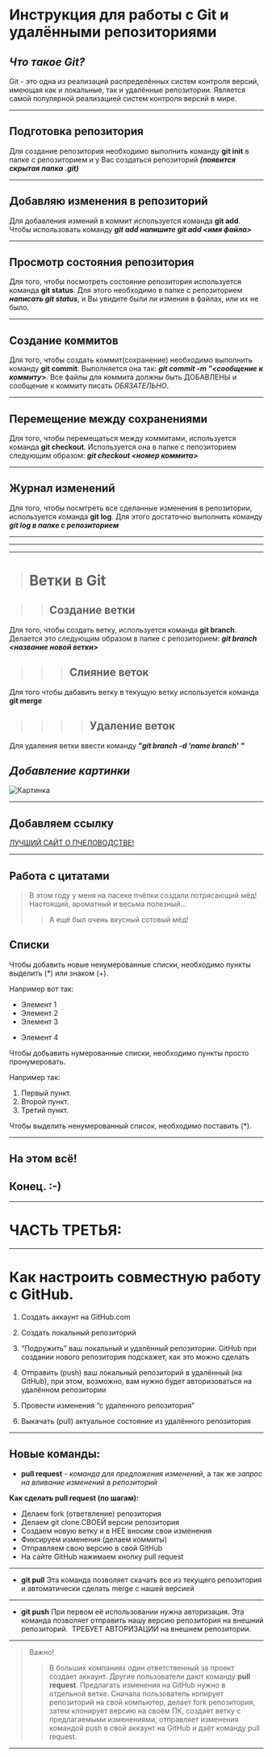 # Инструкция для работы с Git и удалёнными репозиториями

## *Что такое Git?*
Git - это одна из реализаций распределённых систем контроля версий, имеющая как и локальные, так и удалённые репозитории. Является самой популярной реализацией систем контроля версий в мире.
***
## Подготовка репозитория
Для создание репозитория необходимо выполнить команду **git init**  в папке с репозиторием и у Вас создаться репозиторий ***(появится скрытая папка .git)***
***

## Добавляю изменения в репозиторий

Для добавления измений в коммит используется команда **git add**. Чтобы использовать команду ***git add напишите git add <имя файла>***
***

## Просмотр состояния репозитория
Для того, чтобы посмотреть состояние репозитория используется команда **git status**. Для этого необходимо в папке с репозиторием ***написать git status***, и Вы увидите были ли измения в файлах, или их не было.
***

## Создание коммитов
Для того, чтобы создать коммит(сохранение) необходимо выполнить команду **git commit**. Выполняется она так: ***git commit -m "<сообщение к коммиту>***. Все файлы для коммита должны быть ДОБАВЛЕНЫ и сообщение к коммиту писать *ОБЯЗАТЕЛЬНО*.
***

## Перемещение между сохранениями
Для того, чтобы перемещаться между коммитами, используется команда **git checkout**. Используется она в папке с пепозиторием следующим образом: ***git checkout <номер коммита>***
***

## Журнал изменений
Для того, чтобы посмтреть все сделанные изменения в репозитории, используется команда **git log**. Для этого достаточно выполнить команду ***git log в папке с репозиторием***

***
---
***



># Ветки в Git

>>## Создание ветки

Для того, чтобы создать ветку, используется команда **git branch**. Делается это следующим образом в папке с репозиторием: ***git branch <название новой ветки>***

>>>## Слияние веток

Для того чтобы дабавить ветку в текущую ветку используется команда **git merge** <name branch>

>>>>## Удаление веток
Для удаления ветки ввести команду ***"git branch -d 'name branch' "***


## *Добавление картинки*
![Картинка](https://мёд-да-пчёлы.мир.рус/gallery_gen/05e116235e96c064400aebf4c3be82cc.JPG)
***

## Добавляем ссылку
[ЛУЧШИЙ САЙТ О ПЧЕЛОВОДСТВЕ!](https://xn-----7kcob8bb3a6exb5ch.xn--h1ahn.xn--p1acf/)
***

## Работа с цитатами
>В этом году у меня на пасеке пчёлки создали потрясающий мёд! Настоящий, ароматный и весьма полезный...
>>А ещё был очень вкусный сотовый мёд!

## Списки
Чтобы добавить новые ненумерованные списки, необходимо пункты выделить (*) или знаком (+).

 Например вот так:
* Элемент 1
* Элемент 2
* Элемент 3
+ Элемент 4

Чтобы добьавить нумерованные списки, необходимо пункты просто пронумеровать.

 Например так:
1. Первый пункт.
2. Второй пункт.
3. Третий пункт.


Чтобы выделить ненумерованный список, необходимо поставить (*). 

---
## На этом всё! 
## Конец.        :-)

***
# ЧАСТЬ ТРЕТЬЯ:
---
# Как настроить совместную работу с GitHub.
1. Создать аккаунт на GitHub.com
2. Создать локальный репозиторий
3. “Подружить” ваш локальный и удалённый репозитории.
GitHub при создании нового репозитория подскажет, как это можно сделать
    
4. Отправить (push) ваш локальный репозиторий в удалённый (на GitHub), при этом, возможно, вам нужно будет авторизоваться на удалённом репозитории
5. Провести изменения “с удаленного репозитория”
6. Выкачать (pull) актуальное состояние из удалённого репозитория
 ***
## Новые команды:

-  **pull request**  - *команда для предложения изменений*, а так же *запрос на вливание изменений в репозиторий*
 
 **Как сделать pull request (по шагам):**

- Делаем fork (ответвление) репозитория
- Делаем git clone СВОЕЙ версии репозитория
- Создаем новую ветку и в НЕЕ вносим свои изменения
- Фиксируем изменения (делаем коммиты)
- Отправляем свою версию в свой GitHub
- На сайте GitHub нажимаем кнопку pull request
---
 

- **git pull**
Эта команда позволяет скачать все из текущего репозитория и автоматически сделать merge с нашей версией
---
 
- **git push**
При первом её использовании нужна авторизация.
Эта команда позволяет отправить нашу версию репозитория на внешний репозиторий.
 ТРЕБУЕТ АВТОРИЗАЦИИ на внешнем репозитории.
---

> Важно!
>>В больших компаниях один ответственный за проект создает аккаунт. Другие пользователи дают команду **pull request**. Предлагать изменения на GitHub нужно в отдельной ветке. 
Сначала пользователь копирует репозиторий на свой компьютер, делает fork репозитория, затем клонирует версию на своём ПК, создаёт ветку с предлагаемыми изменениями, отправляет изменения командой push в свой аккаунт на GitHub и даёт команду pull request.
***


